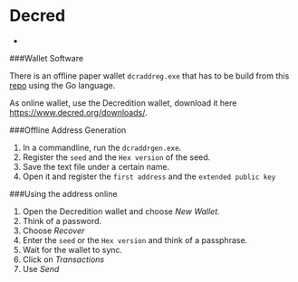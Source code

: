 # Decred
-

###Wallet Software

There is an offline paper wallet `dcraddreg.exe` that has to be build from this [repo](https://github.com/decred/dcraddrgen) using the Go language.

As online wallet, use the Decredition wallet, download it here <https://www.decred.org/downloads/>.

###Offline Address Generation

1. In a commandline, run the `dcraddrgen.exe`.
2. Register the `seed` and the `Hex version` of the seed. 
3. Save the text file under a certain name.
4. Open it and register the `first address` and the `extended public key`

###Using the address online

1.  Open the Decredition wallet and choose *New Wallet*.
2. Think of a password.
3. Choose *Recover*
4. Enter the `seed` or the `Hex version` and think of a passphrase.
5. Wait for the wallet to sync.
6. Click on *Transactions*
7. Use *Send*
